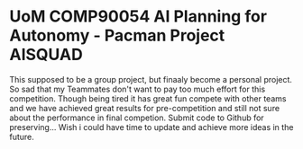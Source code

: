 # UoM COMP90054 AI Planning for Autonomy - Pacman Project AISQUAD
This supposed to be a group project, but finaaly become a personal project. So sad that my Teammates don't want to pay too much effort for this competition. Though being tired it has great fun compete with other teams and we have achieved great results for pre-competition and still not sure about the performance in final competion. Submit code to Github for preserving... Wish i could have time to update and achieve more ideas in the future.
